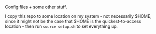 Config files + some other stuff.

I copy this repo to some location on my system - not necessarily $HOME, since it might not be the case that $HOME is the quickest-to-access location - then run `source setup.sh` to set everything up.
